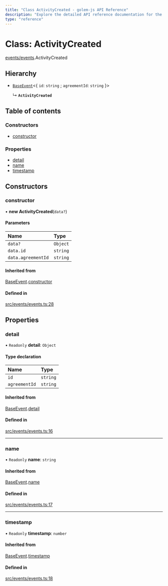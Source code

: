 ```yaml
---
title: "Class ActivityCreated - golem-js API Reference"
description: "Explore the detailed API reference documentation for the Class ActivityCreated within the golem-js SDK for the Golem Network."
type: "reference"
---
```

# Class: ActivityCreated

[events/events](../modules/events_events).ActivityCreated

## Hierarchy

- [`BaseEvent`](events_events.BaseEvent)<{ `id`: `string` ; `agreementId`: `string`  }\>

  ↳ **`ActivityCreated`**

## Table of contents

### Constructors

- [constructor](events_events.ActivityCreated#constructor)

### Properties

- [detail](events_events.ActivityCreated#detail)
- [name](events_events.ActivityCreated#name)
- [timestamp](events_events.ActivityCreated#timestamp)

## Constructors

### constructor

• **new ActivityCreated**(`data?`)

#### Parameters

| Name | Type |
| :------ | :------ |
| `data?` | `Object` |
| `data.id` | `string` |
| `data.agreementId` | `string` |

#### Inherited from

[BaseEvent](events_events.BaseEvent).[constructor](events_events.BaseEvent#constructor)

#### Defined in

[src/events/events.ts:28](https://github.com/golemfactory/golem-js/blob/fd57fdd/src/events/events.ts#L28)

## Properties

### detail

• `Readonly` **detail**: `Object`

#### Type declaration

| Name | Type |
| :------ | :------ |
| `id` | `string` |
| `agreementId` | `string` |

#### Inherited from

[BaseEvent](events_events.BaseEvent).[detail](events_events.BaseEvent#detail)

#### Defined in

[src/events/events.ts:16](https://github.com/golemfactory/golem-js/blob/fd57fdd/src/events/events.ts#L16)

___

### name

• `Readonly` **name**: `string`

#### Inherited from

[BaseEvent](events_events.BaseEvent).[name](events_events.BaseEvent#name)

#### Defined in

[src/events/events.ts:17](https://github.com/golemfactory/golem-js/blob/fd57fdd/src/events/events.ts#L17)

___

### timestamp

• `Readonly` **timestamp**: `number`

#### Inherited from

[BaseEvent](events_events.BaseEvent).[timestamp](events_events.BaseEvent#timestamp)

#### Defined in

[src/events/events.ts:18](https://github.com/golemfactory/golem-js/blob/fd57fdd/src/events/events.ts#L18)
